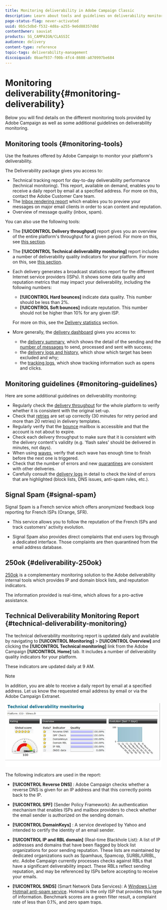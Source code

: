 ```yaml
---
title: Monitoring deliverability in Adobe Campaign Classic
description: Learn about tools and guidelines on deliverability monitoring in Adobe Campaign Classic.
page-status-flag: never-activated
uuid: 0b5c5dbd-f532-4d8a-a255-9e6d88357d8d
contentOwner: sauviat
products: SG_CAMPAIGN/CLASSIC
audience: delivery
content-type: reference
topic-tags: deliverability-management
discoiquuid: 0baef937-f00b-4fc4-8608-a870997be684
---
```


# Monitoring deliverability{#monitoring-deliverability}

Below you will find details on the different monitoring tools provided by Adobe Campaign as well as some additional guidelines on deliverability monitoring.

## Monitoring tools {#monitoring-tools}

Use the features offered by Adobe Campaign to monitor your platform's deliverability.

The Deliverability package gives you access to:

* Technical tracking report for day-to-day deliverability performance (technical monitoring). This report, available on demand, enables you to receive a daily report by email at a specified address. For more on this, contact the Adobe Customer Care team.
* The [Inbox rendering report](../../delivery/using/inbox-rendering.md) which enables you to preview your messages on major email clients in order to scan content and reputation.
* Overview of message quality (inbox, spam).

You can also use the following tools:

* The **[!UICONTROL Delivery throughput]** report gives you an overview of the entire platform's throughput for a given period. For more on this, see [this section](../../reporting/using/global-reports.md#delivery-throughput).
* The **[!UICONTROL Technical deliverability monitoring]** report includes a number of deliverability quality indicators for your platform. For more on this, see [this section](#technical-deliverability-monitoring).
* Each delivery generates a broadcast statistics report for the different Internet service providers (ISPs). It shows some data quality and reputation metrics that may impact your deliverability, including the following numbers:
    * **[!UICONTROL Hard bounces]** indicate data quality. This number should be less than 2%.
    * **[!UICONTROL Soft bounces]** indicate reputation. This number should not be higher than 10% for any given ISP.
    
    For more on this, see the [Delivery statistics](../../reporting/using/global-reports.md#delivery-statistics) section.
* More generally, the [delivery dashboard](../../delivery/using/monitoring-a-delivery.md#delivery-dashboard) gives you access to:
    * the [delivery summary](../../delivery/using/monitoring-a-delivery.md#delivery-summary), which shows the detail of the sending and the [number of messages](../../delivery/using/monitoring-a-delivery.md#number-of-messages-sent) to send, processed and sent with success;
    * the [delivery logs and history](../../delivery/using/monitoring-a-delivery.md#delivery-logs-and-history), which show which target has been excluded and why;
    * the [tracking logs](../../delivery/using/monitoring-a-delivery.md#tracking-logs), which show tracking information such as opens and clicks.

## Monitoring guidelines {#monitoring-guidelines}

Here are some additional guidelines on deliverability monitoring:

* Regularly check the [delivery throughput](../../reporting/using/global-reports.md#delivery-throughput) for the whole platform to verify whether it is consistent with the original set-up.
* Check that [retries](../../delivery/using/understanding-delivery-failures.md#retries-after-a-delivery-temporary-failure) are set up correctly (30 minutes for retry period and more than 20 retries) in delivery templates.
* Regularly verify that the [bounce](../../delivery/using/understanding-delivery-failures.md#bounce-mail-management) mailbox is accessible and that the account is not about to expire.
* Check each delivery throughput to make sure that it is consistent with the delivery content's validity (e.g. 'flash sales' should be delivered in minutes, not days).
* When using [waves](../../delivery/using/steps-sending-the-delivery.md#sending-using-multiple-waves), verify that each wave has enough time to finish before the next one is triggered.
* Check that the number of errors and new [quarantines](../../delivery/using/understanding-quarantine-management.md) are consistent with other deliveries.
* Carefully consult the [delivery logs](../../delivery/using/monitoring-a-delivery.md#delivery-logs-and-history) in detail to check the kind of errors that are highlighted (block lists, DNS issues, anti-spam rules, etc.).

## Signal Spam {#signal-spam}

Signal Spam is a French service which offers anonymized feedback loop reporting for French ISPs (Orange, SFR).

* This service allows you to follow the reputation of the French ISPs and track customers' activity evolution.

* Signal Spam also provides direct complaints that end users log through a dedicated interface. Those complaints are then quarantined from the email address database.

## 250ok {#deliverability-250ok}

[250ok](https://250ok.com/) is a complementary monitoring solution to the Adobe deliverability internal tools which provides IP and domain block lists, and reputation indicators.

The information provided is real-time, which allows for a pro-active assistance.

## Technical Deliverability Monitoring Report {#technical-deliverability-monitoring}

The technical deliverability monitoring report is updated daily and available by navigating to **[!UICONTROL Monitoring]** > **[!UICONTROL Overview]** and clicking the **[!UICONTROL Technical monitoring]** link from the Adobe Campaign **[!UICONTROL Home]** tab. It includes a number of deliverability quality indicators for your platform.

These indicators are updated daily at 9 AM.

>[!NOTE]
>
>In addition, you are able to receive a daily report by email at a specified address. Let us know the requested email address by email or via the Adobe Campaign Extranet.

![](assets/s_tn_del_monitoring.png)

The following indicators are used in the report:

* **[!UICONTROL Reverse DNS]** : Adobe Campaign checks whether a reverse DNS is given for an IP address and that this correctly points back to the IP.

* **[!UICONTROL SPF]** (Sender Policy Framework): An authentication mechanism that enables ISPs and mailbox providers to check whether the email sender is authorized on the sending domain.
    
* **[!UICONTROL DomainKeys]** : A service developed by Yahoo and intended to certify the identity of an email sender.

* **[!UICONTROL IP and RBL domain]** (Real-time Blackhole List): A list of IP addresses and domains that have been flagged by block list organizations for poor sending reputation. These lists are maintained by dedicated organizations such as Spamhaus, Spamcop, SURBL/URIBL, etc. Adobe Campaign currently processes checks against RBLs that have a significant deliverability impact. These RBLs reflect sending reputation, and may be referenced by ISPs before accepting to receive your emails.

* **[!UICONTROL SNDS]** (Smart Network Data Services): A [Windows Live Hotmail anti-spam service](https://sendersupport.olc.protection.outlook.com/snds/FAQ.aspx). Hotmail is the only ISP that provides this type of information. Benchmark scores are a green filter result, a complaint rate of less than 0.1%, and zero spam traps.

<!--### Delivery Reports - Broadcast Statistics {#broadcast-statistics}

Each delivery will generate a broadcast statistics report when you open a delivery in the “Deliveries List”, which includes some reputation metrics that may impact your deliverability.-->
